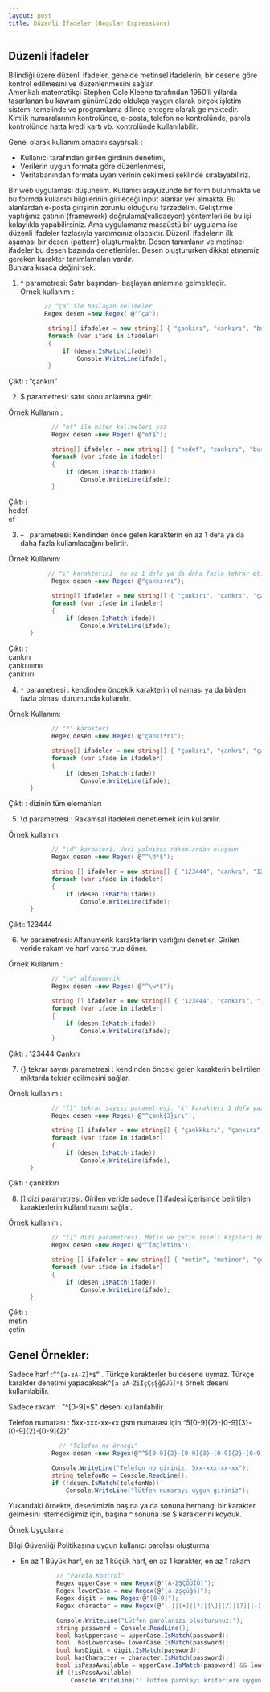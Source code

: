 ```yaml
---
layout: post
title: Düzenli İfadeler (Regular Expressions)
---  
```


## Düzenli İfadeler ##
  Bilindiği üzere düzenli ifadeler, genelde metinsel ifadelerin, bir desene göre kontrol edilmesini ve düzenlenmesini sağlar.  
  Amerikalı matematikçi Stephen Cole Kleene tarafından 1950’li yıllarda tasarlanan bu kavram günümüzde oldukça yaygın olarak birçok işletim sistemi temelinde ve programlama dilinde entegre olarak gelmektedir.  
  Kimlik numaralarının kontrolünde, e-posta, telefon no kontrolünde, parola kontrolünde hatta kredi kartı vb. kontrolünde kullanılabilir.  
   
Genel olarak kullanım amacını sayarsak :    
- Kullanıcı tarafından girilen girdinin denetimi,  
- Verilerin uygun formata göre düzenlenmesi,  
- Veritabanından formata uyan verinin çekilmesi şeklinde sıralayabiliriz.  

Bir web uygulaması düşünelim. Kullanıcı arayüzünde bir form bulunmakta ve bu formda kullanıcı bilgilerinin girileceği  input alanlar yer almakta. Bu alanlardan e-posta girişinin zorunlu olduğunu farzedelim. Geliştirme yaptığınız çatının (framework) doğrulama(validasyon) yöntemleri ile bu işi kolaylıkla yapabilirsiniz. Ama uygulamanız masaüstü bir uygulama ise düzenli ifadeler fazlasıyla yardımcınız olacaktır.
Düzenli ifadelerin ilk aşaması bir desen (pattern) oluşturmaktır. Desen tanımlanır ve metinsel ifadeler bu desen bazında denetlenirler. Desen oluştururken dikkat etmemiz gereken karakter tanımlamaları vardır.   
Bunlara kısaca değinirsek:  
  1. ^ parametresi: Satır başından- başlayan anlamına gelmektedir.  
 Örnek kullanım :  
 ``` c#
           // “ça” ile başlayan kelimeler
           Regex desen =new Regex( @"^ça");

            string[] ifadeler = new string[] { "çankırı", "cankırı", "bursa" };
            foreach (var ifade in ifadeler)
            {
                if (desen.IsMatch(ifade))
                    Console.WriteLine(ifade);
            }  
   ```
 Çıktı : “çankırı”  
 
2.	$ parametresi: satır sonu anlamına gelir.   

Örnek Kullanım :   
``` c#
            // "ef" ile biten kelimeleri yaz
            Regex desen =new Regex( @"ef$");

            string[] ifadeler = new string[] { "hedef", "cankırı", "bursa","f","efe","ef" };
            foreach (var ifade in ifadeler)
            {
                if (desen.IsMatch(ifade))
                    Console.WriteLine(ifade);
            }
```
Çıktı :   
hedef  
ef  

          
3.	``+ `` parametresi: Kendinden önce gelen karakterin en az 1 defa ya da daha fazla kullanılacağını belirtir.  

Örnek Kullanım:  
``` c#
           // "ı" karakterini  en az 1 defa ya da daha fazla tekrar et.
            Regex desen =new Regex( @"çankı+rı");

            string[] ifadeler = new string[] { "çankırı", "çankrı", "çankıııııırııı","çankııırı" };
            foreach (var ifade in ifadeler)
            {
                if (desen.IsMatch(ifade))
                    Console.WriteLine(ifade);
      } 
```
Çıktı :  
çankırı  
çankıııııırııı  
çankııırı  


4.	``*`` parametresi : kendinden öncekik karakterin olmaması ya da birden fazla olması durumunda kullanılır.  

Örnek Kullanım:  
``` c#
            // "*" karakteri
            Regex desen =new Regex( @"çankı*rı");

            string[] ifadeler = new string[] { "çankırı", "çankrı", "çankıııııırııı","çankııırı" };
            foreach (var ifade in ifadeler)
            {
                if (desen.IsMatch(ifade))
                    Console.WriteLine(ifade);
      }
```   

Çıktı : dizinin tüm elemanları  


5.	\d parametresi : Rakamsal ifadeleri denetlemek için kullanılır.  

Örnek kullanım:  
``` c#
            // "\d" karakteri. Veri yalnızca rakamlardan oluşsun
            Regex desen =new Regex( @"^\d*$");

            string [] ifadeler = new string[] { "123444", "çankrı", "1234a12" };
            foreach (var ifade in ifadeler)
            {
                if (desen.IsMatch(ifade))
                    Console.WriteLine(ifade);
      }
  ```     
Çıktı: 123444    

6.	\w parametresi: Alfanumerik karakterlerin varlığını denetler. Girilen veride rakam ve harf varsa true döner.  

Örnek Kullanım :  
``` c#
            // "\w" alfanumerik .
            Regex desen =new Regex( @"^\w*$");

            string [] ifadeler = new string[] { "123444", "çankırı", "1234a12-" };
            foreach (var ifade in ifadeler)
            {
                if (desen.IsMatch(ifade))
                    Console.WriteLine(ifade);
            }
```  

Çıktı : 123444
        Çankırı  
        
7.	{} tekrar sayısı parametresi : kendinden önceki gelen karakterin belirtilen miktarda tekrar edilmesini sağlar.  

Örnek kullanım :  
``` c#
            // "{}" tekrar sayısı parametresi. "k" karakteri 3 defa yazılacak
            Regex desen =new Regex( @"^çank{3}ırı"); 

            string [] ifadeler = new string[] { "çankkkırı", "çankırı", "çankkırı" };
            foreach (var ifade in ifadeler)
            {
                if (desen.IsMatch(ifade))
                    Console.WriteLine(ifade);
      }
 ```
Çıktı : çankkkırı  


8.	[] dizi parametresi: Girilen veride sadece [] ifadesi içerisinde belirtilen karakterlerin kullanılmasını sağlar.  

Örnek kullanım :  
``` c#
            // "[]" dizi parametresi. Metin ve çetin isimli kişileri bul
            Regex desen =new Regex( @"^[mç]etin$"); 

            string [] ifadeler = new string[] { "metin", "metiner", "çetin","etin","çetiner" };
            foreach (var ifade in ifadeler)
            {
                if (desen.IsMatch(ifade))
                    Console.WriteLine(ifade);
      } 
```
Çıktı :  
metin  
çetin  


## Genel Örnekler: ##  

Sadece harf :`` “^[a-zA-Z]*$” `` . Türkçe karakterler bu desene uymaz. Türkçe karakter denetimi yapacaksak`` ^[a-zA-ZiİçÇşŞğĞÜü]*$ `` örnek deseni kullanılabilir.  

Sadece rakam  : "^[0-9]*$" deseni kullanılabilir.  

Telefon numarası :  5xx-xxx-xx-xx gsm  numarası için “5[0-9]{2}-[0-9]{3}-[0-9]{2}-[0-9]{2}”  
``` c#
              // "Telefon no örneği"
            Regex desen =new Regex(@"^5[0-9]{2}-[0-9]{3}-[0-9]{2}-[0-9]{2}$");

            Console.WriteLine("Telefon no giriniz. 5xx-xxx-xx-xx");
            string telefonNo = Console.ReadLine();
            if (!desen.IsMatch(telefonNo))
                Console.WriteLine("lütfen numarayı uygun giriniz");
```  

Yukarıdaki örnekte, desenimizin başına ya da sonuna herhangi bir karakter gelmesini istemediğimiz için, başına ^ sonuna ise $ karakterini koyduk.   

Örnek Uygulama :  

Bilgi Güvenliği Politikasına  uygun kullanıcı parolası oluşturma  
- En az 1 Büyük harf, en az 1 küçük harf, en az 1 karakter, en az 1 rakam
  ``` c#
            // "Parola Kontrol"
            Regex upperCase = new Regex(@"[A-ZŞÇĞÜİÖ]");
            Regex lowerCase = new Regex(@"[a-zşçüğö]");
            Regex digit = new Regex(@"[0-9]");
            Regex character = new Regex(@"[.]|[+]|[*]|[\]|[/]|[?]|[-]");

            Console.WriteLine("Lütfen parolanızı oluşturunuz:");
            string password = Console.ReadLine();
            bool hasUppercase = upperCase.IsMatch(password);
            bool  hasLowercase= lowerCase.IsMatch(password);
            bool hasDigit = digit.IsMatch(password);
            bool hasCharacter = character.IsMatch(password);
            bool isPassAvailable = upperCase.IsMatch(password) && lowerCase.IsMatch(password) && digit.IsMatch(password) && character.IsMatch(password);
            if (!isPassAvailable)
                Console.WriteLine("! lütfen parolayı kriterlere uygun girin !");
```  
